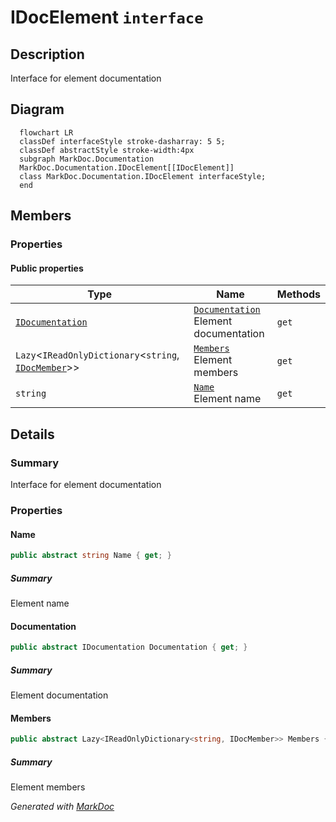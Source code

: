 # IDocElement `interface`

## Description
Interface for element documentation

## Diagram
```mermaid
  flowchart LR
  classDef interfaceStyle stroke-dasharray: 5 5;
  classDef abstractStyle stroke-width:4px
  subgraph MarkDoc.Documentation
  MarkDoc.Documentation.IDocElement[[IDocElement]]
  class MarkDoc.Documentation.IDocElement interfaceStyle;
  end
```

## Members
### Properties
#### Public  properties
| Type | Name | Methods |
| --- | --- | --- |
| [`IDocumentation`](./IDocumentation.md) | [`Documentation`](markdoc/documentation/IDocElement.md#documentation)<br>Element documentation | `get` |
| `Lazy`&lt;`IReadOnlyDictionary`&lt;`string`, [`IDocMember`](./IDocMember.md)&gt;&gt; | [`Members`](markdoc/documentation/IDocElement.md#members)<br>Element members | `get` |
| `string` | [`Name`](markdoc/documentation/IDocElement.md#name)<br>Element name | `get` |

## Details
### Summary
Interface for element documentation

### Properties
#### Name
```csharp
public abstract string Name { get; }
```
##### Summary
Element name

#### Documentation
```csharp
public abstract IDocumentation Documentation { get; }
```
##### Summary
Element documentation

#### Members
```csharp
public abstract Lazy<IReadOnlyDictionary<string, IDocMember>> Members { get; }
```
##### Summary
Element members

*Generated with* [*MarkDoc*](https://github.com/hailstorm75/MarkDoc.Core)
